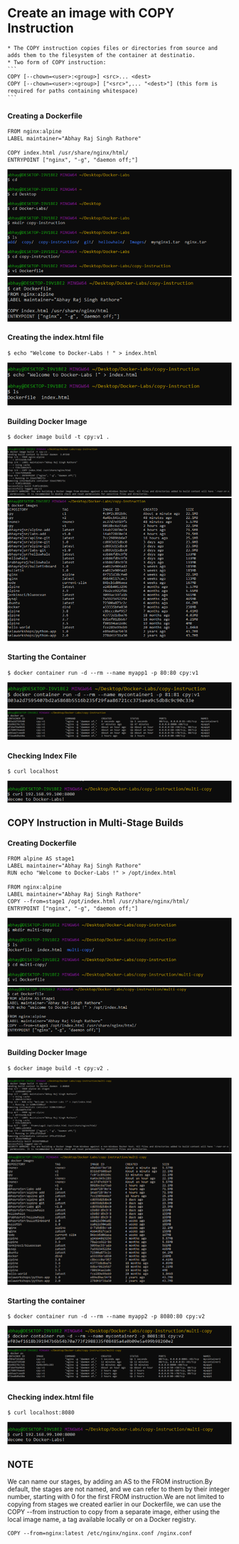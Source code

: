 # Create an image with COPY Instruction
    * The COPY instruction copies files or directories from source and adds them to the filesystem of the container at destinatio.
    * Two form of COPY instruction:
    ```
    COPY [--chown=<user>:<group>] <src>... <dest>
    COPY [--chown=<user>:<group>] ["<src>",... "<dest>"] (this form is required for paths containing whitespace)
    ```

### Creating a Dockerfile
```
FROM nginx:alpine 
LABEL maintainer="Abhay Raj Singh Rathore"

COPY index.html /usr/share/nginx/html/
ENTRYPOINT ["nginx", "-g", "daemon off;"]
```
![alt Text](https://github.com/srabhayraj/Docker-Labs/blob/master/metadata/copy/1.PNG)
![alt Text](https://github.com/srabhayraj/Docker-Labs/blob/master/metadata/copy/2.PNG)

### Creating the index.html file
```
$ echo "Welcome to Docker-Labs ! " > index.html
```
![alt Text](https://github.com/srabhayraj/Docker-Labs/blob/master/metadata/copy/3.PNG)

### Building Docker Image
```
$ docker image build -t cpy:v1 .
```
![alt Text](https://github.com/srabhayraj/Docker-Labs/blob/master/metadata/copy/4.PNG)
![alt Text](https://github.com/srabhayraj/Docker-Labs/blob/master/metadata/copy/5.PNG)

### Starting the Container
```
$ docker container run -d --rm --name myapp1 -p 80:80 cpy:v1
```
![alt Text](https://github.com/srabhayraj/Docker-Labs/blob/master/metadata/copy/6.PNG)
![alt Text](https://github.com/srabhayraj/Docker-Labs/blob/master/metadata/copy/7.PNG)

### Checking Index File
```
$ curl localhost
```
![alt Text](https://github.com/srabhayraj/Docker-Labs/blob/master/metadata/copy/8.PNG)

## COPY Instruction in Multi-Stage Builds

### Creating Dockerfile
```
FROM alpine AS stage1
LABEL maintainer="Abhay Raj Singh Rathore"
RUN echo "Welcome to Docker-Labs !" > /opt/index.html

FROM nginx:alpine
LABEL maintainer="Abhay Raj Singh Rathore"
COPY --from=stage1 /opt/index.html /usr/share/nginx/html/
ENTRYPOINT ["nginx", "-g", "daemon off;"]
```
![alt Text](https://github.com/srabhayraj/Docker-Labs/blob/master/metadata/copy/9.PNG)
![alt Text](https://github.com/srabhayraj/Docker-Labs/blob/master/metadata/copy/10.PNG)

### Building Docker Image
```
$ docker image build -t cpy:v2 .
```
![alt Text](https://github.com/srabhayraj/Docker-Labs/blob/master/metadata/copy/11.PNG)
![alt Text](https://github.com/srabhayraj/Docker-Labs/blob/master/metadata/copy/12.PNG)

### Starting the container
```
$ docker container run -d --rm --name myapp2 -p 8080:80 cpy:v2
```
![alt Text](https://github.com/srabhayraj/Docker-Labs/blob/master/metadata/copy/13.PNG)
![alt Text](https://github.com/srabhayraj/Docker-Labs/blob/master/metadata/copy/14.PNG)

### Checking index.html file
```
$ curl localhost:8080
```
![alt Text](https://github.com/srabhayraj/Docker-Labs/blob/master/metadata/copy/15.PNG)


## NOTE
We can name our stages, by adding an AS to the FROM instruction.By default, the stages are not named, and we can refer to them by their integer number, starting with 0 for the first FROM instruction.We are not limited to copying from stages we created earlier in our Dockerfile, we can use the COPY --from instruction to copy from a separate image, either using the local image name, a tag available locally or on a Docker registry.
```
COPY --from=nginx:latest /etc/nginx/nginx.conf /nginx.conf
```

